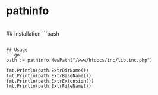 # pathinfo

<br/>
## Installation
```bash

```

## Usage
```go
path := pathinfo.NewPath("/www/htdocs/inc/lib.inc.php")

fmt.Println(path.ExtrDirName())
fmt.Println(path.ExtrBaseName())
fmt.Println(path.ExtrExtension())
fmt.Println(path.ExtrFileName())
```
